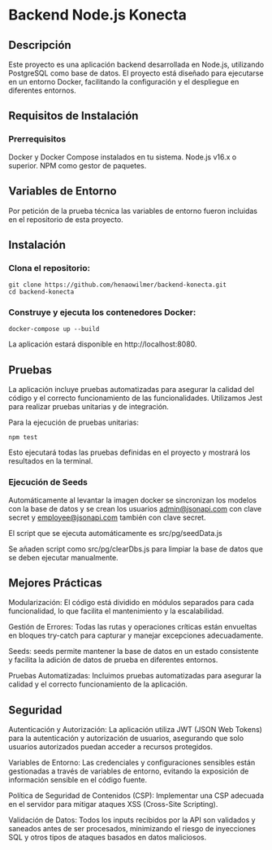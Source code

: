# Backend Node.js Konecta

## Descripción
Este proyecto es una aplicación backend desarrollada en Node.js, utilizando PostgreSQL como base de datos. El proyecto está diseñado para ejecutarse en un entorno Docker, facilitando la configuración y el despliegue en diferentes entornos.

## Requisitos de Instalación
### Prerrequisitos
Docker y Docker Compose instalados en tu sistema.
Node.js v16.x o superior.
NPM como gestor de paquetes.

## Variables de Entorno
Por petición de la prueba técnica las variables de entorno fueron incluidas en el repositorio de esta proyecto.

## Instalación
### Clona el repositorio:
```
git clone https://github.com/henaowilmer/backend-konecta.git
cd backend-konecta
```
### Construye y ejecuta los contenedores Docker:
```
docker-compose up --build
```
La aplicación estará disponible en http://localhost:8080.

## Pruebas
La aplicación incluye pruebas automatizadas para asegurar la calidad del código y el correcto funcionamiento de las funcionalidades. Utilizamos Jest para realizar pruebas unitarias y de integración.

Para la ejecución de pruebas unitarias:
```
npm test
```
Esto ejecutará todas las pruebas definidas en el proyecto y mostrará los resultados en la terminal.


### Ejecución de Seeds
Automáticamente al levantar la imagen docker se sincronizan los modelos con la base de datos y se crean los usuarios admin@jsonapi.com con clave secret y employee@jsonapi.com también con clave secret.

El script que se ejecuta automáticamente es src/pg/seedData.js

Se añaden script como src/pg/clearDbs.js para limpiar la base de datos que se deben ejecutar manualmente. 


## Mejores Prácticas
Modularización: El código está dividido en módulos separados para cada funcionalidad, lo que facilita el mantenimiento y la escalabilidad.

Gestión de Errores: Todas las rutas y operaciones críticas están envueltas en bloques try-catch para capturar y manejar excepciones adecuadamente.

Seeds: seeds permite mantener la base de datos en un estado consistente y facilita la adición de datos de prueba en diferentes entornos.

Pruebas Automatizadas: Incluimos pruebas automatizadas para asegurar la calidad y el correcto funcionamiento de la aplicación.


## Seguridad
Autenticación y Autorización: La aplicación utiliza JWT (JSON Web Tokens) para la autenticación y autorización de usuarios, asegurando que solo usuarios autorizados puedan acceder a recursos protegidos.

Variables de Entorno: Las credenciales y configuraciones sensibles están gestionadas a través de variables de entorno, evitando la exposición de información sensible en el código fuente.

Política de Seguridad de Contenidos (CSP): Implementar una CSP adecuada en el servidor para mitigar ataques XSS (Cross-Site Scripting).

Validación de Datos: Todos los inputs recibidos por la API son validados y saneados antes de ser procesados, minimizando el riesgo de inyecciones SQL y otros tipos de ataques basados en datos maliciosos.